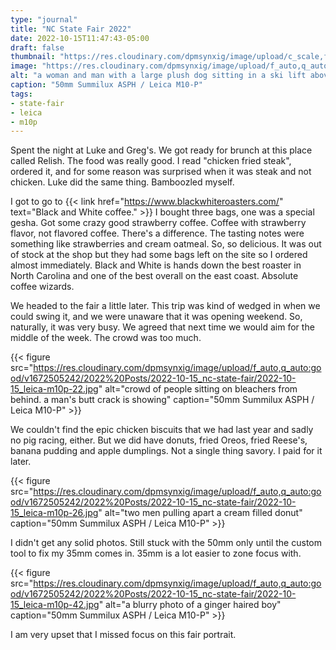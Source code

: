 ```yaml
---
type: "journal"
title: "NC State Fair 2022"
date: 2022-10-15T11:47:43-05:00
draft: false
thumbnail: "https://res.cloudinary.com/dpmsynxig/image/upload/c_scale,f_auto,q_auto:good,w_740/v1672505242/2022%20Posts/2022-10-15_nc-state-fair/2022-10-15_leica-m10p-60.jpg"
image: "https://res.cloudinary.com/dpmsynxig/image/upload/f_auto,q_auto:good/v1672505242/2022%20Posts/2022-10-15_nc-state-fair/2022-10-15_leica-m10p-60.jpg"
alt: "a woman and man with a large plush dog sitting in a ski lift above fair grounds at night"
caption: "50mm Summilux ASPH / Leica M10-P"
tags:
- state-fair
- leica
- m10p
---
```


Spent the night at Luke and Greg's. We got ready for brunch at this place called Relish. The food was really good. I read "chicken fried steak", ordered it, and for some reason was surprised when it was steak and not chicken. Luke did the same thing. Bamboozled myself.

I got to go to {{< link href="https://www.blackwhiteroasters.com/" text="Black and White coffee." >}} I bought three bags, one was a special gesha. Got some crazy good strawberry coffee. Coffee with strawberry flavor, not flavored coffee. There's a difference. The tasting notes were something like strawberries and cream oatmeal. So, so delicious. It was out of stock at the shop but they had some bags left on the site so I ordered almost immediately. Black and White is hands down the best roaster in North Carolina and one of the best overall on the east coast. Absolute coffee wizards.

We headed to the fair a little later. This trip was kind of wedged in when we could swing it, and we were unaware that it was opening weekend. So, naturally, it was very busy. We agreed that next time we would aim for the middle of the week. The crowd was too much. 

{{< figure src="https://res.cloudinary.com/dpmsynxig/image/upload/f_auto,q_auto:good/v1672505242/2022%20Posts/2022-10-15_nc-state-fair/2022-10-15_leica-m10p-22.jpg" alt="crowd of people sitting on bleachers from behind. a man's butt crack is showing" caption="50mm Summilux ASPH / Leica M10-P" >}}

We couldn't find the epic chicken biscuits that we had last year and sadly no pig racing, either. But we did have donuts, fried Oreos, fried Reese's, banana pudding and apple dumplings. Not a single thing savory. I paid for it later.

{{< figure src="https://res.cloudinary.com/dpmsynxig/image/upload/f_auto,q_auto:good/v1672505242/2022%20Posts/2022-10-15_nc-state-fair/2022-10-15_leica-m10p-26.jpg" alt="two men pulling apart a cream filled donut" caption="50mm Summilux ASPH / Leica M10-P" >}}

I didn't get any solid photos. Still stuck with the 50mm only until the custom tool to fix my 35mm comes in. 35mm is a lot easier to zone focus with.

{{< figure src="https://res.cloudinary.com/dpmsynxig/image/upload/f_auto,q_auto:good/v1672505242/2022%20Posts/2022-10-15_nc-state-fair/2022-10-15_leica-m10p-42.jpg" alt="a blurry photo of a ginger haired boy" caption="50mm Summilux ASPH / Leica M10-P" >}}

I am very upset that I missed focus on this fair portrait.
